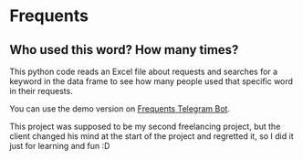 # Frequents
## Who used this word? How many times?


This python code reads an Excel file about requests and searches for a keyword in the data frame to see how many people used that specific word in their requests.

You can use the demo version on [Frequents Telegram Bot]().

This project was supposed to be my second freelancing project, but the client changed his mind at the start of the project and regretted it, so I did it just for learning and fun :D
